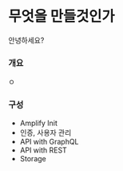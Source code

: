 # 무엇을 만들것인가

안녕하세요?

### 개요

ㅇ



### 구성

* Amplify Init
* 인증, 사용자 관리
* API with GraphQL
* API with REST
* Storage

